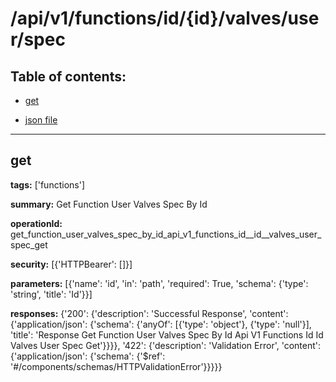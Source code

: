# /api/v1/functions/id/{id}/valves/user/spec

## Table of contents:
- [get](#get)

- [json file](./_api_v1_functions_id_{id}_valves_user_spec.json)

---
<a name="get"></a>
## get

**tags:** ['functions']

**summary:** Get Function User Valves Spec By Id

**operationId:** get_function_user_valves_spec_by_id_api_v1_functions_id__id__valves_user_spec_get

**security:** [{'HTTPBearer': []}]

**parameters:** [{'name': 'id', 'in': 'path', 'required': True, 'schema': {'type': 'string', 'title': 'Id'}}]

**responses:** {'200': {'description': 'Successful Response', 'content': {'application/json': {'schema': {'anyOf': [{'type': 'object'}, {'type': 'null'}], 'title': 'Response Get Function User Valves Spec By Id Api V1 Functions Id  Id  Valves User Spec Get'}}}}, '422': {'description': 'Validation Error', 'content': {'application/json': {'schema': {'$ref': '#/components/schemas/HTTPValidationError'}}}}}

